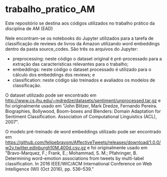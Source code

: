# trabalho_pratico_AM
Este repositório se destina aos códigos utilizados no trabalho prático da disciplina de AM (EAD)

Nele encontram-se os notebooks do Jupyter utilizados para a tarefa de classificação de reviews de livros da Amazon utilizando word embeddings dentro da pasta source_codes.
São três os arquivos do Jupyter:
- preprocessing: neste código o dataset original é pré-processado para a extração das características relevantes para o trabalho;
- embeddings: neste código o dataset processado é utilizado para o cálculo dos embeddings dos reviews; e
- classification: neste código são treinados e avaliados os modelos de classificação.

O dataset utilizado pode ser encontrado em http://www.cs.jhu.edu/~mdredze/datasets/sentiment/unprocessed.tar.gz e foi originalmente usado em "John Blitzer, Mark Dredze, Fernando Pereira. Biographies, Bollywood, Boom-boxes and Blenders: Domain Adaptation for Sentiment Classification. Association of Computational Linguistics (ACL), 2007".

O modelo pré-treinado de word embeddings utilizado pode ser encontrado em https://github.com/felipebravom/AffectiveTweets/releases/download/1.0.0/w2v.twitter.edinburgh10M.400d.csv.gz e foi originalmente usado em "Bravo-Marquez, F.; Frank, E.; Mohammad, S. M.; Pfahringer, B. Determining word-emotion associations from tweets by multi-label classification. In 2016 IEEE/WIC/ACM International Conference on Web Intelligence (WI) (Oct 2016), pp. 536–539."
